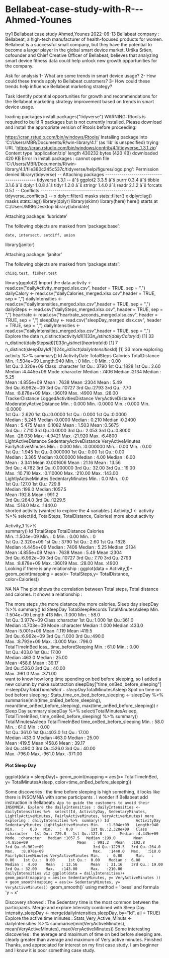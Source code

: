 # Bellabeat-case-study-with-R---Ahmed-Younes
try1
Bellabeat case study
Ahmed,Younes
2022-06-13
Bellabeat company :
Bellabeat, a high-tech manufacturer of health-focused products for women. Bellabeat is a successful small company, but they have the potential to become a larger player in the global smart device market. Urška Sršen, cofounder and Chief Creative Officer of Bellabeat, believes that analyzing smart device fitness data could help unlock new growth opportunities for the company.

Ask for analysis
1- What are some trends in smart device usage? 2- How could these trends apply to Bellabeat customers? 3- How could these trends help influence Bellabeat marketing strategy?

Task
Identify potential opportunities for growth and recommendations for the Bellabeat marketing strategy improvement based on trends in smart device usage.

loading packages
install.packages("tidyverse")
WARNING: Rtools is required to build R packages but is not currently installed. Please download and install the appropriate version of Rtools before proceeding:

https://cran.rstudio.com/bin/windows/Rtools/
Installing package into ‘C:/Users/MBR/Documents/R/win-library/4.1’
(as ‘lib’ is unspecified)
trying URL 'https://cran.rstudio.com/bin/windows/contrib/4.1/tidyverse_1.3.1.zip'
Content type 'application/zip' length 430232 bytes (420 KB)
downloaded 420 KB
Error in install.packages : cannot open file 'C:/Users/MBR/Documents/R/win-library/4.1/file380c245c537c/tidyverse/help/figures/logo.png': Permission denied
library(tidyverse) 
-- Attaching packages ------------------------------------------- tidyverse 1.3.1 --
âˆš ggplot2 3.3.5     âˆš purrr   0.3.4
âˆš tibble  3.1.6     âˆš dplyr   1.0.8
âˆš tidyr   1.2.0     âˆš stringr 1.4.0
âˆš readr   2.1.2     âˆš forcats 0.5.1
-- Conflicts ---------------------------------------------- tidyverse_conflicts() --
x dplyr::filter() masks stats::filter()
x dplyr::lag()    masks stats::lag()
library(dplyr)
library(skimr)
library(here)
here() starts at C:/Users/MBR/Desktop
library(lubridate)

Attaching package: ‘lubridate’

The following objects are masked from ‘package:base’:

    date, intersect, setdiff, union
library(janitor)

Attaching package: ‘janitor’

The following objects are masked from ‘package:stats’:

    chisq.test, fisher.test
library(ggplot2)
Import the data
activity <- read.csv("dailyActivity_merged.xlsx.csv", header = TRUE, sep = ",")
dailyCalory <- read.csv("dailyCalories_merged.xlsx.csv",header = TRUE, sep = ",")
dailyIntensities <- read.csv("dailyIntensities_merged.xlsx.csv",header = TRUE, sep = ",")
dailySteps <- read.csv("dailySteps_merged.xlsx.csv", header = TRUE, sep = ",")
heartrate <- read.csv("heartrate_seconds_merged.xlsx.csv", header = TRUE, sep = ",")
sleepDay <- read.csv("sleepDay_merged.xlsx.csv", header = TRUE, sep = ",") 
dailyIntensities <- read.csv("dailyIntensities_merged.xlsx.csv",header = TRUE, sep = ",")
Explore the data
n_distinct(activity$Id)
[1] 33
n_distinct(dailyCalory$Id)
[1] 33
n_distinct(dailySteps$Id)
[1] 33
n_distinct(heartrate$Id)
[1] 7
n_distinct(sleepDay$Id)
[1] 24
n_distinct(dailyIntensities$Id)
[1] 33
more exploring
activity %>% 
  summary()
       Id            ActivityDate         TotalSteps       Calories    TotalDistance  
 Min.   :1.504e+09   Length:940         Min.   :    0   Min.   :   0   Min.   : 0.00  
 1st Qu.:2.320e+09   Class :character   1st Qu.: 3790   1st Qu.:1828   1st Qu.: 2.60  
 Median :4.445e+09   Mode  :character   Median : 7406   Median :2134   Median : 5.25  
 Mean   :4.855e+09                      Mean   : 7638   Mean   :2304   Mean   : 5.49  
 3rd Qu.:6.962e+09                      3rd Qu.:10727   3rd Qu.:2793   3rd Qu.: 7.70  
 Max.   :8.878e+09                      Max.   :36019   Max.   :4900   Max.   :28.00  
 TrackerDistance  LoggedActivitiesDistance VeryActiveDistance ModeratelyActiveDistance
 Min.   : 0.000   Min.   :0.0000           Min.   : 0.000     Min.   :0.0000          
 1st Qu.: 2.620   1st Qu.:0.0000           1st Qu.: 0.000     1st Qu.:0.0000          
 Median : 5.245   Median :0.0000           Median : 0.210     Median :0.2400          
 Mean   : 5.475   Mean   :0.1082           Mean   : 1.503     Mean   :0.5675          
 3rd Qu.: 7.710   3rd Qu.:0.0000           3rd Qu.: 2.053     3rd Qu.:0.8000          
 Max.   :28.030   Max.   :4.9421           Max.   :21.920     Max.   :6.4800          
 LightActiveDistance SedentaryActiveDistance VeryActiveMinutes FairlyActiveMinutes
 Min.   : 0.000      Min.   :0.000000        Min.   :  0.00    Min.   :  0.00     
 1st Qu.: 1.945      1st Qu.:0.000000        1st Qu.:  0.00    1st Qu.:  0.00     
 Median : 3.365      Median :0.000000        Median :  4.00    Median :  6.00     
 Mean   : 3.341      Mean   :0.001606        Mean   : 21.16    Mean   : 13.56     
 3rd Qu.: 4.782      3rd Qu.:0.000000        3rd Qu.: 32.00    3rd Qu.: 19.00     
 Max.   :10.710      Max.   :0.110000        Max.   :210.00    Max.   :143.00     
 LightlyActiveMinutes SedentaryMinutes
 Min.   :  0.0        Min.   :   0.0  
 1st Qu.:127.0        1st Qu.: 729.8  
 Median :199.0        Median :1057.5  
 Mean   :192.8        Mean   : 991.2  
 3rd Qu.:264.0        3rd Qu.:1229.5  
 Max.   :518.0        Max.   :1440.0  
shorted activity (wanted to explore the 4 variables )
Activity_1 <- activity %>% 
  select(Id, TotalSteps, TotalDistance, Calories) 
more about activity

 Activity_1 %>%  
    summary() 
       Id              TotalSteps    TotalDistance      Calories   
 Min.   :1.504e+09   Min.   :    0   Min.   : 0.00   Min.   :   0  
 1st Qu.:2.320e+09   1st Qu.: 3790   1st Qu.: 2.60   1st Qu.:1828  
 Median :4.445e+09   Median : 7406   Median : 5.25   Median :2134  
 Mean   :4.855e+09   Mean   : 7638   Mean   : 5.49   Mean   :2304  
 3rd Qu.:6.962e+09   3rd Qu.:10727   3rd Qu.: 7.70   3rd Qu.:2793  
 Max.   :8.878e+09   Max.   :36019   Max.   :28.00   Max.   :4900  
Looking if there is any relationship :
  ggplot(data = Activity_1)+
    geom_point(mapping = aes(x= TotalSteps,y= TotalDistance, color=Calories))


NA
NA
The plot shows the correlation between Total steps, Total distance and calories. It shows a relationship :

The more steps ,the more distance,the more calories.
Sleep day
sleepDay %>% 
  summary()
       Id              SleepDay         TotalSleepRecords TotalMinutesAsleep
 Min.   :1.504e+09   Length:413         Min.   :1.000     Min.   : 58.0     
 1st Qu.:3.977e+09   Class :character   1st Qu.:1.000     1st Qu.:361.0     
 Median :4.703e+09   Mode  :character   Median :1.000     Median :433.0     
 Mean   :5.001e+09                      Mean   :1.119     Mean   :419.5     
 3rd Qu.:6.962e+09                      3rd Qu.:1.000     3rd Qu.:490.0     
 Max.   :8.792e+09                      Max.   :3.000     Max.   :796.0     
 TotalTimeInBed  loss_.time_beforeSleeping
 Min.   : 61.0   Min.   :  0.00           
 1st Qu.:403.0   1st Qu.: 17.00           
 Median :463.0   Median : 25.00           
 Mean   :458.6   Mean   : 39.17           
 3rd Qu.:526.0   3rd Qu.: 40.00           
 Max.   :961.0   Max.   :371.00           
want to know how long time spending on bed before sleeping, so I added a new column by make subtraction
sleepDay["time_onBed_before_sleeping"]<-sleepDay$TotalTimeInBed - sleepDay$TotalMinutesAsleep
Spot on time on bed before sleeping :
Stats_time_on_bed_before_sleeping <- sleepDay %>% 
 summarise(min(time_onBed_before_sleeping),
             mean(time_onBed_before_sleeping),
             max(time_onBed_before_sleeping)) 
r Sleep Day summary
 sleepDay %>% 
   select(TotalMinutesAsleep,
          TotalTimeInBed,
          time_onBed_before_sleeping) %>% 
   summary() 
 TotalMinutesAsleep TotalTimeInBed  time_onBed_before_sleeping
 Min.   : 58.0      Min.   : 61.0   Min.   :  0.00            
 1st Qu.:361.0      1st Qu.:403.0   1st Qu.: 17.00            
 Median :433.0      Median :463.0   Median : 25.00            
 Mean   :419.5      Mean   :458.6   Mean   : 39.17            
 3rd Qu.:490.0      3rd Qu.:526.0   3rd Qu.: 40.00            
 Max.   :796.0      Max.   :961.0   Max.   :371.00            
 
#### Plot Sleep Day

ggplot(data = sleepDay)+
   geom_point(mapping = aes(x= TotalTimeInBed, y= TotalMinutesAsleep,
                            color=time_onBed_before_sleeping)) 


Some discoveries :
the time before sleeping is high something, it looks like there is INSOMNIA with some participants .
I wonder if Bellabeat add instruction in Bellabeat`s App to guide the customers to avoid their INSOMNIA.
Explore the dailyIntensities :
dailyIntensities <- dailyIntensities %>% 
   select(Id, ActivityDay, SedentaryMinutes, LightlyActiveMinutes,
          FairlyActiveMinutes, VeryActiveMinutes)
more exploring :
dailyIntensities %>% 
   summary()
       Id            ActivityDay        SedentaryMinutes LightlyActiveMinutes
 Min.   :1.504e+09   Length:940         Min.   :   0.0   Min.   :  0.0       
 1st Qu.:2.320e+09   Class :character   1st Qu.: 729.8   1st Qu.:127.0       
 Median :4.445e+09   Mode  :character   Median :1057.5   Median :199.0       
 Mean   :4.855e+09                      Mean   : 991.2   Mean   :192.8       
 3rd Qu.:6.962e+09                      3rd Qu.:1229.5   3rd Qu.:264.0       
 Max.   :8.878e+09                      Max.   :1440.0   Max.   :518.0       
 FairlyActiveMinutes VeryActiveMinutes
 Min.   :  0.00      Min.   :  0.00   
 1st Qu.:  0.00      1st Qu.:  0.00   
 Median :  6.00      Median :  4.00   
 Mean   : 13.56      Mean   : 21.16   
 3rd Qu.: 19.00      3rd Qu.: 32.00   
 Max.   :143.00      Max.   :210.00   
dailyIntensities viz
ggplot(data = dailyIntensities)+
 geom_point(mapping = aes(x= SedentaryMinutes, y= VeryActiveMinutes )) +
   geom_smooth(mapping = aes(x= SedentaryMinutes, y= VeryActiveMinutes))
`geom_smooth()` using method = 'loess' and formula 'y ~ x'


Discovery showed :
The Sedentary time is the most common between the participants.
Merge and explore Intensity combined with Sleep Day.
intensity_sleepDay <- merge(dailyIntensities,sleepDay, by="Id", all = TRUE) 
Explore the active time minutes :
Stats_Very_Active_Minuts <- dailyIntensities %>% 
summarise(min(VeryActiveMinutes),
          mean(VeryActiveMinutes), 
          max(VeryActiveMinutes))
Some interesting discoveries :
the average and maximum of time on bed before sleeping are.
clearly greater than average and maximum of Very active minutes.
Finished
Thanks, and appreciated for interest on my first case study.
I am beginner and I know it is poor something case study.
